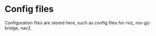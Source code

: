 # Config files

Configuration files are stored here, such as config files for rviz, ros-gz-bridge, nav2.

